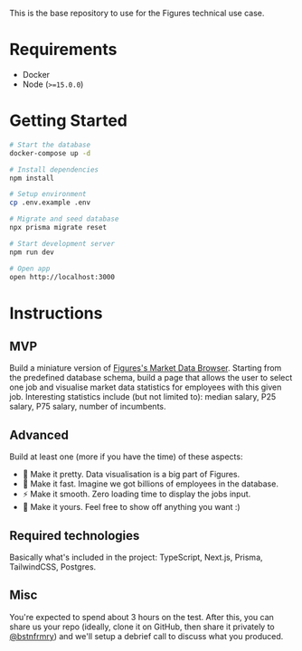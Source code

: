 This is the base repository to use for the Figures technical use case.

# Requirements

- Docker
- Node (`>=15.0.0`)

# Getting Started

```bash
# Start the database
docker-compose up -d

# Install dependencies
npm install

# Setup environment
cp .env.example .env

# Migrate and seed database
npx prisma migrate reset

# Start development server
npm run dev

# Open app
open http://localhost:3000
```

# Instructions

## MVP

Build a miniature version of [Figures's Market Data Browser](https://figures.hr/try). Starting from the predefined database schema, build a page that allows the user to select one job and visualise market data statistics for employees with this given job. Interesting statistics include (but not limited to): median salary, P25 salary, P75 salary, number of incumbents.

## Advanced

Build at least one (more if you have the time) of these aspects:

- 🎨 Make it pretty. Data visualisation is a big part of Figures.
- 🚀 Make it fast. Imagine we got billions of employees in the database.
- ⚡️ Make it smooth. Zero loading time to display the jobs input.
- 🦄 Make it yours. Feel free to show off anything you want :)

## Required technologies

Basically what's included in the project: TypeScript, Next.js, Prisma, TailwindCSS, Postgres.

## Misc

You're expected to spend about 3 hours on the test. After this, you can share us your repo (ideally, clone it on GitHub, then share it privately to [@bstnfrmry](https://github.com/bstnfrmry)) and we'll setup a debrief call to discuss what you produced.
